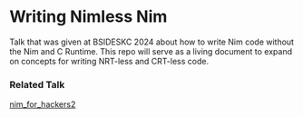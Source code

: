 # Writing Nimless Nim

Talk that was given at BSIDESKC 2024 about how to write Nim code without the Nim and C Runtime. This repo will serve as a living document to expand on concepts for writing NRT-less and CRT-less code.

### Related Talk

[nim_for_hackers2](https://github.com/us-cyber-team/nim_for_hackers2)
